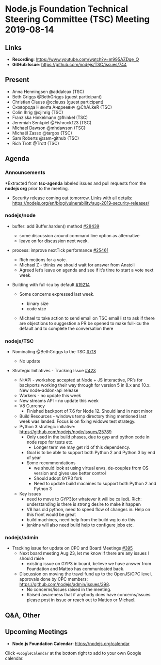 # Node.js Foundation Technical Steering Committee (TSC) Meeting 2019-08-14

## Links

* **Recording**:  https://www.youtube.com/watch?v=m995AZDge_Q
* **GitHub Issue**: https://github.com/nodejs/TSC/issues/744

## Present

* Anna Henningsen @addaleax (TSC)
* Beth Griggs @BethGriggs (guest participant)
* Christian Clauss @cclauss (guest participant)
* Сковорода Никита Андреевич @ChALkeR (TSC)
* Colin Ihrig @cjihrig (TSC)
* Franziska Hinkelmann @fhinkel (TSC)
* Jeremiah Senkpiel @Fishrock123 (TSC)
* Michael Dawson @mhdawson (TSC)
* Michaël Zasso @targos (TSC)
* Sam Roberts @sam-github (TSC)
* Rich Trott @Trott (TSC)

## Agenda

### Announcements
 
*Extracted from **tsc-agenda** labeled issues and pull requests from the **nodejs org** prior to the meeting.
  
  * Security release coming out tomorrow. Links with all details: https://nodejs.org/en/blog/vulnerability/aug-2019-security-releases/

### nodejs/node

* buffer: add Buffer.harden() method [#28439](https://github.com/nodejs/node/pull/28439)
  * some discussion around command line option as alternative
  * leave on for discussion next week.

* process: improve nextTick performance [#25461](https://github.com/nodejs/node/pull/25461)
  * Rich motions for a vote.  
  * Michael Z - thinks we should wait for answer from Anatoli
  * Agreed let’s leave on agenda and see if it’s time to start a vote next week.


* Building with full-icu by default [#19214](https://github.com/nodejs/node/issues/19214)
  * Some concerns expressed last week.
    * binary size
    * code size

  * Michael to take action to send email on TSC email list to ask if there are objections to 
    suggestion a PR be opened to make full-icu the default and to complete the conversation
    there

### nodejs/TSC

* Nominating @BethGriggs to the TSC [#718](https://github.com/nodejs/TSC/issues/718)
  * No update

* Strategic Initiatives - Tracking Issue [#423](https://github.com/nodejs/TSC/issues/423)
  * N-API - workshop accepted at Node + JS interactive, PR’s for backports working their
    way through for version 5 in 8.x and 10.x.  New node-addon-api release
  * Workers - no update this week
  * New streams API - no update this week
  * V8 Currency
    * Finished backport of 7.6 for Node 12. Should land in next minor
  * Build Resources - windows temp directory thing mentioned last week was landed. Focus
    is on fixing widows test strategy.
   * Python 3 strategic initiative: https://github.com/nodejs/node/issues/25789
     * Only used in the build phases, due to gyp and python code in node repo for tests etc.
       * Longer term we may get rid of this dependency.
     * Goal is to be able to support both Python 2 and Python 3 by end of year
     * Some recommendations
       * we should look at using virtual envs, de-couples from OS version and gives use
          better control
       * Should adopt GYP3 fork
       * Need to update build machines to support both Python 2 and Python 3
    * Key issues
      * need to move to GYP3(or whatever it will be called). Rich: understanding is there is strong
        desire to make it happen
      * V8 has old python, need to speed flow of changes in. Help on this front would be great
      * build machines, need help from the build wg to do this
      * jenkins will also need build help to configure jobs etc.

### nodejs/admin

* Tracking issue for update on CPC and Board Meetings [#395](https://github.com/nodejs/admin/issues/395)
  * Next board meeting Aug 23, let me know if there are any issues I should raise
    * existing issue on GYP3 in board, believe we have answer from Foundation and Matteo
      has communicated back.
  * Discussion on moving the travel fund up to the OpenJS/CPC level, approvals done by
     CPC members: https://github.com/nodejs/admin/issues/398.
    * No concerns/issues raised in the meeting.
    * Raised awareness that if anybody does have concerns/issues please post in issue or
      reach out to Matteo or Michael.

## Q&A, Other

## Upcoming Meetings

* **Node.js Foundation Calendar**: https://nodejs.org/calendar

Click `+GoogleCalendar` at the bottom right to add to your own Google calendar.


